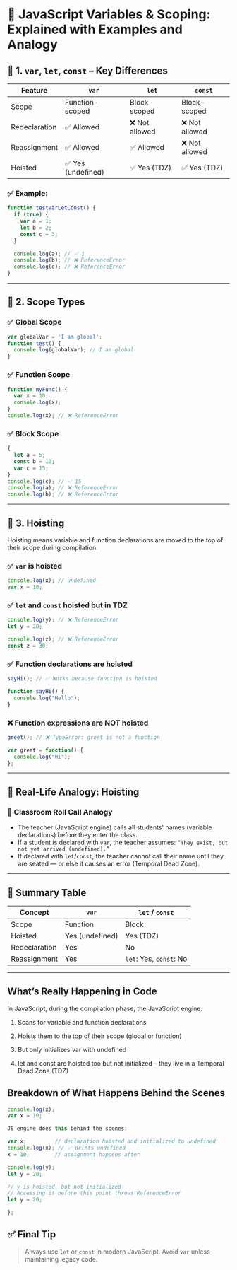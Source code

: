 
# 📘 JavaScript Variables & Scoping: Explained with Examples and Analogy

## 🔹 1. `var`, `let`, `const` – Key Differences

| Feature        | `var`              | `let`              | `const`            |
|----------------|--------------------|--------------------|--------------------|
| Scope          | Function-scoped    | Block-scoped       | Block-scoped       |
| Redeclaration  | ✅ Allowed         | ❌ Not allowed     | ❌ Not allowed     |
| Reassignment   | ✅ Allowed         | ✅ Allowed         | ❌ Not allowed     |
| Hoisted        | ✅ Yes (undefined) | ✅ Yes (TDZ)       | ✅ Yes (TDZ)       |

### ✅ Example:
```js
function testVarLetConst() {
  if (true) {
    var a = 1;
    let b = 2;
    const c = 3;
  }

  console.log(a); // ✅ 1
  console.log(b); // ❌ ReferenceError
  console.log(c); // ❌ ReferenceError
}
```

---

## 🔹 2. Scope Types

### ✅ Global Scope
```js
var globalVar = 'I am global';
function test() {
  console.log(globalVar); // I am global
}
```

### ✅ Function Scope
```js
function myFunc() {
  var x = 10;
  console.log(x);
}
console.log(x); // ❌ ReferenceError
```

### ✅ Block Scope
```js
{
  let a = 5;
  const b = 10;
  var c = 15;
}
console.log(c); // ✅ 15
console.log(a); // ❌ ReferenceError
console.log(b); // ❌ ReferenceError
```

---

## 🔹 3. Hoisting
Hoisting means variable and function declarations are moved to the top of their scope during compilation.

### ✅ `var` is hoisted
```js
console.log(x); // undefined
var x = 10;
```

### ✅ `let` and `const` hoisted but in TDZ
```js
console.log(y); // ❌ ReferenceError
let y = 20;

console.log(z); // ❌ ReferenceError
const z = 30;
```

### ✅ Function declarations are hoisted
```js
sayHi(); // ✅ Works because function is hoisted

function sayHi() {
  console.log("Hello");
}
```

### ❌ Function expressions are NOT hoisted
```js
greet(); // ❌ TypeError: greet is not a function

var greet = function() {
  console.log("Hi");
};
```

---

## 🔹 Real-Life Analogy: Hoisting

### 🏫 Classroom Roll Call Analogy

- The teacher (JavaScript engine) calls all students' names (variable declarations) before they enter the class.
- If a student is declared with `var`, the teacher assumes: `“They exist, but not yet arrived (undefined).”`
- If declared with `let`/`const`, the teacher cannot call their name until they are seated — or else it causes an error (Temporal Dead Zone).

---

## 🔹 Summary Table

| Concept       | `var`            | `let` / `const`       |
|---------------|------------------|------------------------|
| Scope         | Function          | Block                  |
| Hoisted       | Yes (undefined)   | Yes (TDZ)              |
| Redeclaration | Yes               | No                     |
| Reassignment  | Yes               | `let`: Yes, `const`: No|

---


## What’s Really Happening in Code

In JavaScript, during the compilation phase, the JavaScript engine:

1. Scans for variable and function declarations

2. Hoists them to the top of their scope (global or function)

3. But only initializes var with undefined

4. let and const are hoisted too but not initialized – they live in a Temporal Dead Zone (TDZ)


##  Breakdown of What Happens Behind the Scenes


```js
console.log(x); 
var x = 10;

JS engine does this behind the scenes:

var x;         // declaration hoisted and initialized to undefined
console.log(x); // ✅ prints undefined
x = 10;        // assignment happens after

console.log(y);
let y = 20;

// y is hoisted, but not initialized
// Accessing it before this point throws ReferenceError
let y = 20;

};
```

## ✅ Final Tip

> Always use `let` or `const` in modern JavaScript. Avoid `var` unless maintaining legacy code.
